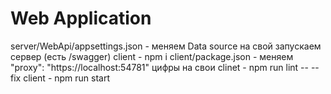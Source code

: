 # Web Application

server/WebApi/appsettings.json - меняем Data source на свой 
запускаем сервер (есть /swagger)
client - npm i
client/package.json - меняем "proxy": "https://localhost:54781" цифры на свои
clinet - npm run lint -- --fix
client - npm run start
